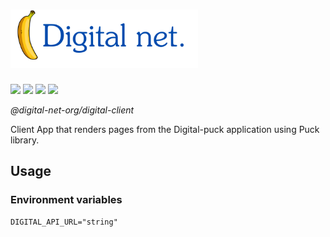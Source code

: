 <h1>
    <img width="300" src="https://raw.githubusercontent.com/digital-net-org/.github/refs/heads/master/assets/logo_v2025.svg">
</h1>
<div justify="center">
    <a href="https://www.docker.com/"><img src="https://img.shields.io/badge/Docker-blue.svg?color=1d63ed"></a>
    <a href="https://www.typescriptlang.org/"><img src="https://img.shields.io/badge/Typescript-blue.svg?color=3178c6"></a>
    <a href="https://nextjs.org/docs"><img src="https://img.shields.io/badge/NextJS-black.svg"></a>
    <a href="https://puckeditor.com/"><img src="https://img.shields.io/badge/Puck-black.svg?color=111111"></a>
</div>

*@digital-net-org/digital-client*

Client App that renders pages from the Digital-puck application using Puck library.

## Usage

### Environment variables
```
DIGITAL_API_URL="string"
```
